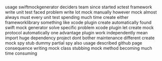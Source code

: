usage swiftmockgenerator deciders team since started xctest framework write unit test faced problem write lot mock manually however mock almost always must every unit test spending much time create either frameworklibrary something like xcode plugin create automatically found swift mock generator solve specific problem xcode plugin let create mock protocol automatically one advantage plugin work independently mean import huge dependency project dont bother maintenance different create mock spy stub dummy partial spy also usage described github page consequence writing mock class stubbing mock method becoming much time consuming
